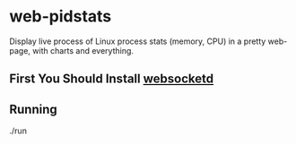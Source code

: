 # web-pidstats
Display live process of Linux process stats (memory, CPU) in a pretty web-page, with charts and everything.

## First You Should Install [websocketd](https://github.com/joewalnes/websocketd)

## Running
./run